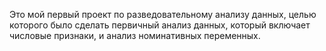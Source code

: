 Это мой первый проект по разведовательному анализу данных, целью которого было сделать первичный анализ данных, который включает числовые признаки, и анализ номинативных переменных. 
